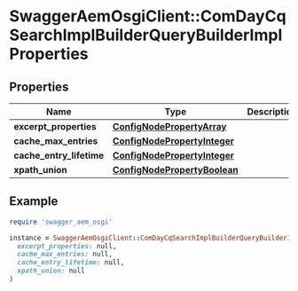 # SwaggerAemOsgiClient::ComDayCqSearchImplBuilderQueryBuilderImplProperties

## Properties

| Name | Type | Description | Notes |
| ---- | ---- | ----------- | ----- |
| **excerpt_properties** | [**ConfigNodePropertyArray**](ConfigNodePropertyArray.md) |  | [optional] |
| **cache_max_entries** | [**ConfigNodePropertyInteger**](ConfigNodePropertyInteger.md) |  | [optional] |
| **cache_entry_lifetime** | [**ConfigNodePropertyInteger**](ConfigNodePropertyInteger.md) |  | [optional] |
| **xpath_union** | [**ConfigNodePropertyBoolean**](ConfigNodePropertyBoolean.md) |  | [optional] |

## Example

```ruby
require 'swagger_aem_osgi'

instance = SwaggerAemOsgiClient::ComDayCqSearchImplBuilderQueryBuilderImplProperties.new(
  excerpt_properties: null,
  cache_max_entries: null,
  cache_entry_lifetime: null,
  xpath_union: null
)
```

